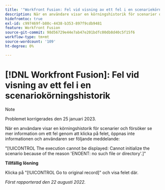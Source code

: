 ```yaml
---
title: '"Workfront Fusion: Fel vid visning av ett fel i en scenariekörningshistorik'
description: När en användare visar en körningshistorik för scenarier och försöker se mer information om ett fel genom att klicka på felet, öppnas inte informationen och användaren ser ett felmeddelande.
hidefromtoc: true
exl-id: c997469f-b80c-4438-b353-897f9cdb9481
feature: Workfront Fusion
source-git-commit: 98d56729e44e7ab47e201bdfc00db8d40c5f15f6
workflow-type: tm+mt
source-wordcount: '109'
ht-degree: 0%

---
```


# [!DNL Workfront Fusion]: Fel vid visning av ett fel i en scenariokörningshistorik

>[!NOTE]
>
>Problemet korrigerades den 25 januari 2023.

När en användare visar en körningshistorik för scenarier och försöker se mer information om ett fel genom att klicka på felet, öppnas inte informationen och användaren ser följande meddelande:

&quot;[!UICONTROL The execution cannot be displayed: Cannot initialize the scenario because of the reason 'ENOENT: no such file or directory'.]&quot;

**Tillfällig lösning**

Klicka på &quot;[!UICONTROL Go to original record]&quot; och visa felet där.

_Först rapporterad den 22 augusti 2022._
